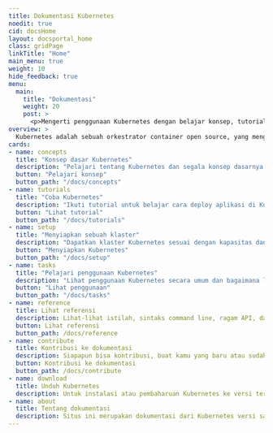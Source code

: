 ```yaml
---
title: Dokumentasi Kubernetes
noedit: true
cid: docsHome
layout: docsportal_home
class: gridPage
linkTitle: "Home"
main_menu: true
weight: 10
hide_feedback: true
menu:
  main:
    title: "Dokumentasi"
    weight: 20
    post: >
      <p>Mengerti penggunaan Kubernetes dengan belajar konsep, tutorial, dan referensinya. Kamupun bisa <a href="/editdocs/" data-auto-burger-exclude>bantu kami perbaiki dan lengkapi dokumentasinya</a>, yuk kontribusi!</p>
overview: >
  Kubernetes adalah sebuah orkestrator container open source, yang mengotomasi deployment, replikasi, dan pengaturan aplikasi container dengan mudah. Cloud Native Computing Foundation (<a href="https://www.cncf.io/about">CNCF</a>) mewadahi proyek open source ini.
cards:
- name: concepts
  title: "Konsep dasar Kubernetes"
  description: "Pelajari tentang Kubernetes dan segala konsep dasarnya."
  button: "Pelajari konsep"
  button_path: "/docs/concepts"
- name: tutorials
  title: "Coba Kubernetes"
  description: "Ikuti tutorial untuk belajar cara deploy aplikasi di Kubernetes."
  button: "Lihat tutorial"
  button_path: "/docs/tutorials"
- name: setup
  title: "Menyiapkan sebuah klaster"
  description: "Dapatkan klaster Kubernetes sesuai dengan kapasitas dan kebutuhanmu."
  button: "Menyiapkan Kubernetes"
  button_path: "/docs/setup"
- name: tasks
  title: "Pelajari penggunaan Kubernetes"
  description: "Lihat penggunaan Kubernetes secara umum dan bagaimana langkah-langkahnya secara singkat."
  button: "Lihat penggunaan"
  button_path: "/docs/tasks"
- name: reference
  title: Lihat referensi
  description: Lihat-lihat istilah, sintaks command line, ragam API, dan perkakas dokumentasi.
  button: Lihat referensi
  button_path: /docs/reference
- name: contribute
  title: Kontribusi ke dokumentasi
  description: Siapapun bisa kontribusi, buat kamu yang baru atau sudah lama di proyek ini.
  button: Kontribusi ke dokumentasi
  button_path: /docs/contribute
- name: download
  title: Unduh Kubernetes
  description: Untuk instalasi atau pembaharuan Kubernetes ke versi terbaru, lihat catatan rilis saat ini.
- name: about
  title: Tentang dokumentasi
  description: Situs ini merupakan dokumentasi dari Kubernetes versi saat ini dan 4 versi sebelumnya.
---
```

